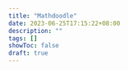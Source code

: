 ```yaml
---
title: "Mathdoodle"
date: 2023-06-25T17:15:22+08:00
description: ""
tags: []
showToc: false
draft: true
---
```

